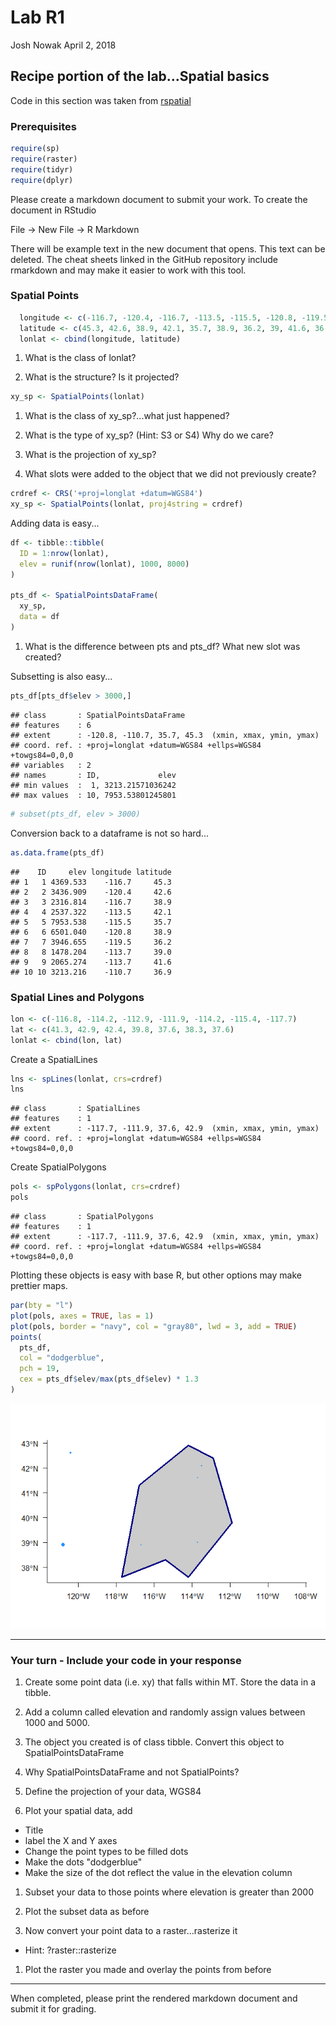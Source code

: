 Lab R1
================
Josh Nowak
April 2, 2018

Recipe portion of the lab...Spatial basics
------------------------------------------

Code in this section was taken from [rspatial](http://www.rspatial.org/spatial/rst/3-vectordata.html)

### Prerequisites

``` r
require(sp)
require(raster)
require(tidyr)
require(dplyr)
```

Please create a markdown document to submit your work. To create the document in RStudio

File -&gt; New File -&gt; R Markdown

There will be example text in the new document that opens. This text can be deleted. The cheat sheets linked in the GitHub repository include rmarkdown and may make it easier to work with this tool.

### Spatial Points

``` r
  longitude <- c(-116.7, -120.4, -116.7, -113.5, -115.5, -120.8, -119.5, -113.7, -113.7, -110.7)
  latitude <- c(45.3, 42.6, 38.9, 42.1, 35.7, 38.9, 36.2, 39, 41.6, 36.9)
  lonlat <- cbind(longitude, latitude)
```

1.  What is the class of lonlat?

2.  What is the structure? Is it projected?

``` r
xy_sp <- SpatialPoints(lonlat)
```

1.  What is the class of xy\_sp?...what just happened?

2.  What is the type of xy\_sp? (Hint: S3 or S4) Why do we care?

3.  What is the projection of xy\_sp?

4.  What slots were added to the object that we did not previously create?

``` r
crdref <- CRS('+proj=longlat +datum=WGS84')
xy_sp <- SpatialPoints(lonlat, proj4string = crdref)
```

Adding data is easy...

``` r
df <- tibble::tibble(
  ID = 1:nrow(lonlat),
  elev = runif(nrow(lonlat), 1000, 8000)
)

pts_df <- SpatialPointsDataFrame(
  xy_sp,
  data = df
)
```

1.  What is the difference between pts and pts\_df? What new slot was created?

Subsetting is also easy...

``` r
pts_df[pts_df$elev > 3000,]
```

    ## class       : SpatialPointsDataFrame 
    ## features    : 6 
    ## extent      : -120.8, -110.7, 35.7, 45.3  (xmin, xmax, ymin, ymax)
    ## coord. ref. : +proj=longlat +datum=WGS84 +ellps=WGS84 +towgs84=0,0,0 
    ## variables   : 2
    ## names       : ID,             elev 
    ## min values  :  1, 3213.21571036242 
    ## max values  : 10, 7953.53801245801

``` r
# subset(pts_df, elev > 3000)
```

Conversion back to a dataframe is not so hard...

``` r
as.data.frame(pts_df)
```

    ##    ID     elev longitude latitude
    ## 1   1 4369.533    -116.7     45.3
    ## 2   2 3436.909    -120.4     42.6
    ## 3   3 2316.814    -116.7     38.9
    ## 4   4 2537.322    -113.5     42.1
    ## 5   5 7953.538    -115.5     35.7
    ## 6   6 6501.040    -120.8     38.9
    ## 7   7 3946.655    -119.5     36.2
    ## 8   8 1478.204    -113.7     39.0
    ## 9   9 2065.274    -113.7     41.6
    ## 10 10 3213.216    -110.7     36.9

### Spatial Lines and Polygons

``` r
lon <- c(-116.8, -114.2, -112.9, -111.9, -114.2, -115.4, -117.7)
lat <- c(41.3, 42.9, 42.4, 39.8, 37.6, 38.3, 37.6)
lonlat <- cbind(lon, lat)
```

Create a SpatialLines

``` r
lns <- spLines(lonlat, crs=crdref)
lns
```

    ## class       : SpatialLines 
    ## features    : 1 
    ## extent      : -117.7, -111.9, 37.6, 42.9  (xmin, xmax, ymin, ymax)
    ## coord. ref. : +proj=longlat +datum=WGS84 +ellps=WGS84 +towgs84=0,0,0

Create SpatialPolygons

``` r
pols <- spPolygons(lonlat, crs=crdref)
pols
```

    ## class       : SpatialPolygons 
    ## features    : 1 
    ## extent      : -117.7, -111.9, 37.6, 42.9  (xmin, xmax, ymin, ymax)
    ## coord. ref. : +proj=longlat +datum=WGS84 +ellps=WGS84 +towgs84=0,0,0

Plotting these objects is easy with base R, but other options may make prettier maps.

``` r
par(bty = "l")
plot(pols, axes = TRUE, las = 1)
plot(pols, border = "navy", col = "gray80", lwd = 3, add = TRUE)
points(
  pts_df, 
  col = "dodgerblue", 
  pch = 19, 
  cex = pts_df$elev/max(pts_df$elev) * 1.3
)
```

![](Lab_R1_files/figure-markdown_github/unnamed-chunk-11-1.png)

------------------------------------------------------------------------

### Your turn - Include your code in your response

1.  Create some point data (i.e. xy) that falls within MT. Store the data in a tibble.

2.  Add a column called elevation and randomly assign values between 1000 and 5000.

3.  The object you created is of class tibble. Convert this object to SpatialPointsDataFrame

4.  Why SpatialPointsDataFrame and not SpatialPoints?

5.  Define the projection of your data, WGS84

6.  Plot your spatial data, add

-   Title
-   label the X and Y axes
-   Change the point types to be filled dots
-   Make the dots "dodgerblue"
-   Make the size of the dot reflect the value in the elevation column

1.  Subset your data to those points where elevation is greater than 2000

2.  Plot the subset data as before

3.  Now convert your point data to a raster...rasterize it

-   Hint: ?raster::rasterize

1.  Plot the raster you made and overlay the points from before

------------------------------------------------------------------------

When completed, please print the rendered markdown document and submit it for grading.
